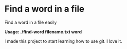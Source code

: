 # Find a word in a file

Find a word in a file easily

**Usage: ./find-word filename.txt word**

I made this project to start learning how to use git. I love it.
